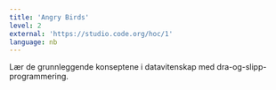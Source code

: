 ```yaml
---
title: 'Angry Birds'
level: 2
external: 'https://studio.code.org/hoc/1'
language: nb
---
```


Lær de grunnleggende konseptene i datavitenskap med 
dra-og-slipp-programmering.
